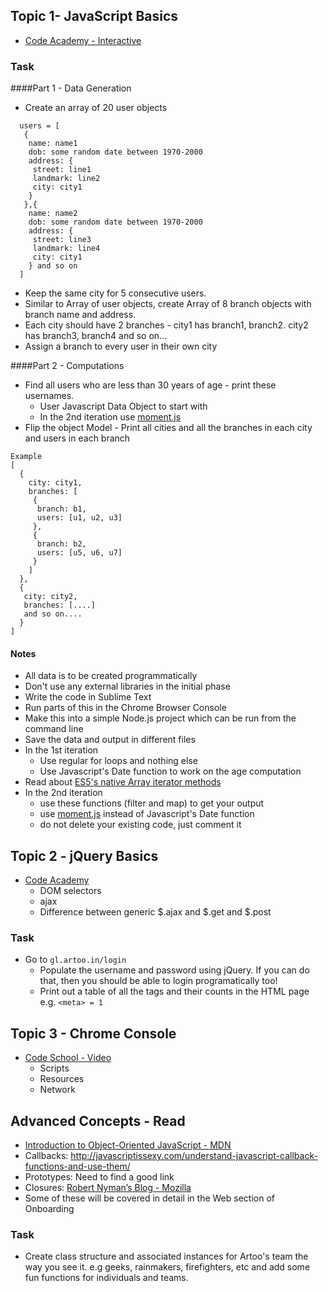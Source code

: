 ## Topic 1- JavaScript Basics
*  [Code Academy - Interactive](http://www.codecademy.com/tracks/javascript)

### Task
####Part 1 - Data Generation

* Create an array of 20 user objects

```
  users = [
   {
    name: name1
    dob: some random date between 1970-2000
    address: {
     street: line1
     landmark: line2
     city: city1
    }
   },{
    name: name2
    dob: some random date between 1970-2000
    address: {
     street: line3
     landmark: line4
     city: city1
    } and so on
  ]
```
* Keep the same city for 5 consecutive users.
* Similar to Array of user objects, create Array of 8 branch objects with branch name and address.
* Each city should have 2 branches - city1 has branch1, branch2. city2 has branch3, branch4 and so on...
* Assign a branch to every user in their own city

####Part 2 - Computations
* Find all users who are less than 30 years of age - print these usernames.
  * User Javascript Data Object to start with
  * In the 2nd iteration use [moment.js](http://momentjs.com/)
* Flip the object Model - Print all cities and all the branches in each city and users in each branch
```
Example
[
  {
    city: city1,
    branches: [
     {
      branch: b1,
      users: [u1, u2, u3]
     },
     {
      branch: b2,
      users: [u5, u6, u7]
     }
    ]
  },
  {
   city: city2,
   branches: [....]
   and so on....
  }
]
```

#### Notes
* All data is to be created programmatically
* Don't use any external libraries in the initial phase
* Write the code in Sublime Text
* Run parts of this in the Chrome Browser Console
* Make this into a simple Node.js project which can be run from the command line
* Save the data and output in different files
* In the 1st iteration
  * Use regular for loops and nothing else
  * Use Javascript's Date function to work on the age computation
* Read about [ES5's native Array iterator methods](https://coderwall.com/p/_ggh2w/the-array-native-every-filter-map-some-foreach-methods)
* In the 2nd iteration
  * use these functions (filter and map) to get your output
  * use [moment.js](http://momentjs.com/) instead of Javascript's Date function
  * do not delete your existing code, just comment it

## Topic 2 - jQuery Basics
* [Code Academy](http://www.codecademy.com/tracks/jquery)
  * DOM selectors
  * ajax
  * Difference between generic $.ajax and $.get and $.post
  
### Task
* Go to ```gl.artoo.in/login```
  * Populate the username and password using jQuery. If you can do that, then you should be able to login programatically too!
  * Print out a table of all the tags and their counts in the HTML page e.g. ```<meta> = 1```


## Topic 3 - Chrome Console
* [Code School - Video](https://www.codeschool.com/courses/discover-devtools/videos)
  * Scripts
  * Resources
  * Network

## Advanced Concepts - Read
* [Introduction to Object-Oriented JavaScript - MDN](https://developer.mozilla.org/en-US/docs/Web/JavaScript/Introduction_to_Object-Oriented_JavaScript)
* Callbacks: http://javascriptissexy.com/understand-javascript-callback-functions-and-use-them/
* Prototypes: Need to find a good link
* Closures: [Robert Nyman’s Blog - Mozilla](http://robertnyman.com/2008/10/09/explaining-javascript-scope-and-closures/)  
* Some of these will be covered in detail in the Web section of Onboarding

### Task
* Create class structure and associated instances for Artoo's team the way you see it. e.g geeks, rainmakers, firefighters, etc and add some fun functions for individuals and teams.
